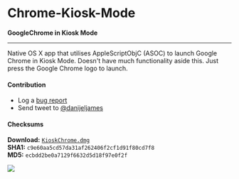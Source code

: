 Chrome-Kiosk-Mode
=================

**GoogleChrome in Kiosk Mode**

-----

Native OS X app that utilises AppleScriptObjC (ASOC) to launch Google Chrome in Kiosk Mode. Doesn't have much functionality aside this. Just press the Google Chrome logo to launch.  
  
#### Contribution #
- Log a [bug report](https://github.com/danijeljames/Chrome-Kiosk-Mode/issues/new)
- Send tweet to [@danijeljames](https://twitter.com/danijeljames)

#### Checksums #
**Download:** [`KioskChrome.dmg`](http://snipurl.com/282fva1)  
**SHA1:** `c9e60aa5cd57da31af262406f2cf1d91f80cd7f8`  
**MD5:** `ecbdd2be0a7129f6632d5d18f97e0f2f`

![](https://github.com/danijeljames/Chrome-Kiosk-Mode/raw/master/KioskChromeDMG.png)